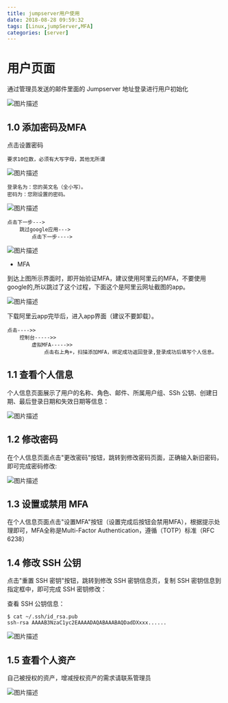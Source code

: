 ```yaml
---
title: jumpserver用户使用
date: 2018-08-28 09:59:32
tags: [Linux,jumpServer,MFA]
categories: [server]
---
```


# 用户页面

通过管理员发送的邮件里面的 Jumpserver 地址登录进行用户初始化


![图片描述](https://pic.fenghong.tech/others/tapd_23280401_base64_1537346899_31.png)


## 1.0 添加密码及MFA

点击设置密码

```
要求10位数，必须有大写字母，其他无所谓
```

![图片描述](https://pic.fenghong.tech/others/tapd_23280401_base64_1537346915_59.png)
```
登录名为：您的英文名（全小写）。
密码为：您刚设置的密码。
```
![图片描述](https://pic.fenghong.tech/others/tapd_23280401_base64_1537346932_41.png)


```
点击下一步--->
	跳过google应用--->
		点击下一步---->
```
![图片描述](https://pic.fenghong.tech/others/tapd_23280401_base64_1537346943_80.png)


- MFA

到达上图所示界面时，即开始验证MFA，建议使用阿里云的MFA，不要使用google的,所以跳过了这个过程，下面这个是阿里云网址截图的app。

![图片描述](https://pic.fenghong.tech/others/tapd_23280401_base64_1537346966_26.png)


下载阿里云app完毕后，进入app界面（建议不要卸载）。

```
点击---->>
	控制台----->>	
		虚拟MFA----->>
			点击右上角+，扫描添加MFA，绑定成功返回登录,登录成功后填写个人信息。
```



## 1.1 查看个人信息

个人信息页面展示了用户的名称、角色、邮件、所属用户组、SSh 公钥、创建日期、最后登录日期和失效日期等信息：

![图片描述](https://pic.fenghong.tech/others/tapd_23280401_base64_1537337395_70.png)

## 1.2 修改密码

在个人信息页面点击"更改密码"按钮，跳转到修改密码页面，正确输入新旧密码，即可完成密码修改:

![图片描述](https://pic.fenghong.tech/others/tapd_23280401_base64_1537337414_83.png)

## 1.3 设置或禁用 MFA

在个人信息页面点击"设置MFA"按钮（设置完成后按钮会禁用MFA），根据提示处理即可，MFA全称是Multi-Factor Authentication，遵循（TOTP）标准（RFC 6238）

## 1.4 修改 SSH 公钥

点击"重置 SSH 密钥"按钮，跳转到修改 SSH 密钥信息页，复制 SSH 密钥信息到指定框中，即可完成 SSH 密钥修改：

查看 SSH 公钥信息：

```
$ cat ~/.ssh/id_rsa.pub
ssh-rsa AAAAB3NzaC1yc2EAAAADAQABAAABAQDadDXxxx......
```

![图片描述](https://pic.fenghong.tech/jumpserver/jump-01.jpg)

## 1.5 查看个人资产

自己被授权的资产，增减授权资产的需求请联系管理员

![图片描述](https://pic.fenghong.tech/jumpserver/jump-02.jpg)
